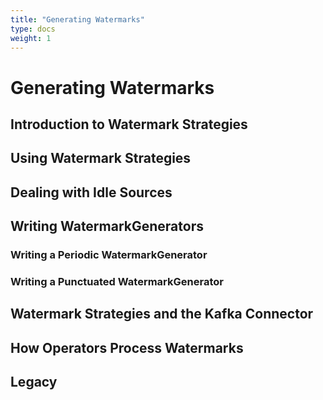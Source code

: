 ```yaml
---
title: "Generating Watermarks"
type: docs
weight: 1
---
```

<!--
Licensed to the Apache Software Foundation (ASF) under one
or more contributor license agreements.  See the NOTICE file
distributed with this work for additional information
regarding copyright ownership.  The ASF licenses this file
to you under the Apache License, Version 2.0 (the
"License"); you may not use this file except in compliance
with the License.  You may obtain a copy of the License at

  http://www.apache.org/licenses/LICENSE-2.0

Unless required by applicable law or agreed to in writing,
software distributed under the License is distributed on an
"AS IS" BASIS, WITHOUT WARRANTIES OR CONDITIONS OF ANY
KIND, either express or implied.  See the License for the
specific language governing permissions and limitations
under the License.
-->

# Generating Watermarks

## Introduction to Watermark Strategies

## Using Watermark Strategies

## Dealing with Idle Sources

## Writing WatermarkGenerators

### Writing a Periodic WatermarkGenerator

### Writing a Punctuated WatermarkGenerator

## Watermark Strategies and the Kafka Connector

## How Operators Process Watermarks

## Legacy